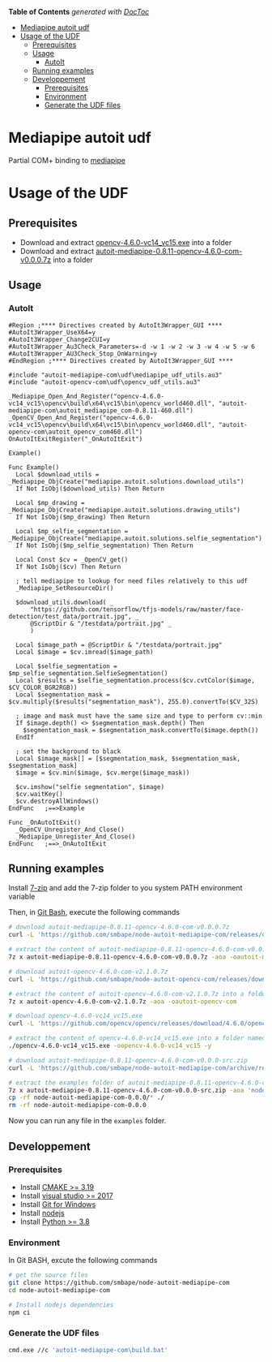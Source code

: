 <!-- START doctoc generated TOC please keep comment here to allow auto update -->
<!-- DON'T EDIT THIS SECTION, INSTEAD RE-RUN doctoc TO UPDATE -->
**Table of Contents**  *generated with [DocToc](https://github.com/thlorenz/doctoc)*

- [Mediapipe autoit udf](#mediapipe-autoit-udf)
- [Usage of the UDF](#usage-of-the-udf)
  - [Prerequisites](#prerequisites)
  - [Usage](#usage)
    - [AutoIt](#autoit)
  - [Running examples](#running-examples)
  - [Developpement](#developpement)
    - [Prerequisites](#prerequisites-1)
    - [Environment](#environment)
    - [Generate the UDF files](#generate-the-udf-files)

<!-- END doctoc generated TOC please keep comment here to allow auto update -->

# Mediapipe autoit udf

Partial COM+ binding to [mediapipe](https://google.github.io/mediapipe/)

# Usage of the UDF

## Prerequisites

  - Download and extract [opencv-4.6.0-vc14_vc15.exe](https://sourceforge.net/projects/opencvlibrary/files/4.6.0/opencv-4.6.0-vc14_vc15.exe/download) into a folder
  - Download and extract [autoit-mediapipe-0.8.11-opencv-4.6.0-com-v0.0.0.7z](https://github.com/smbape/node-autoit-mediapipe-com/releases/download/v0.0.0/autoit-mediapipe-0.8.11-opencv-4.6.0-com-v0.0.0.7z) into a folder

## Usage

### AutoIt

```autoit
#Region ;**** Directives created by AutoIt3Wrapper_GUI ****
#AutoIt3Wrapper_UseX64=y
#AutoIt3Wrapper_Change2CUI=y
#AutoIt3Wrapper_Au3Check_Parameters=-d -w 1 -w 2 -w 3 -w 4 -w 5 -w 6
#AutoIt3Wrapper_AU3Check_Stop_OnWarning=y
#EndRegion ;**** Directives created by AutoIt3Wrapper_GUI ****

#include "autoit-mediapipe-com\udf\mediapipe_udf_utils.au3"
#include "autoit-opencv-com\udf\opencv_udf_utils.au3"

_Mediapipe_Open_And_Register("opencv-4.6.0-vc14_vc15\opencv\build\x64\vc15\bin\opencv_world460.dll", "autoit-mediapipe-com\autoit_mediapipe_com-0.8.11-460.dll")
_OpenCV_Open_And_Register("opencv-4.6.0-vc14_vc15\opencv\build\x64\vc15\bin\opencv_world460.dll", "autoit-opencv-com\autoit_opencv_com460.dll")
OnAutoItExitRegister("_OnAutoItExit")

Example()

Func Example()
  Local $download_utils = _Mediapipe_ObjCreate("mediapipe.autoit.solutions.download_utils")
  If Not IsObj($download_utils) Then Return

  Local $mp_drawing = _Mediapipe_ObjCreate("mediapipe.autoit.solutions.drawing_utils")
  If Not IsObj($mp_drawing) Then Return

  Local $mp_selfie_segmentation = _Mediapipe_ObjCreate("mediapipe.autoit.solutions.selfie_segmentation")
  If Not IsObj($mp_selfie_segmentation) Then Return

  Local Const $cv = _OpenCV_get()
  If Not IsObj($cv) Then Return

  ; tell mediapipe to lookup for need files relatively to this udf
  _Mediapipe_SetResourceDir()

  $download_utils.download( _
      "https://github.com/tensorflow/tfjs-models/raw/master/face-detection/test_data/portrait.jpg", _
      @ScriptDir & "/testdata/portrait.jpg" _
      )

  Local $image_path = @ScriptDir & "/testdata/portrait.jpg"
  Local $image = $cv.imread($image_path)

  Local $selfie_segmentation = $mp_selfie_segmentation.SelfieSegmentation()
  Local $results = $selfie_segmentation.process($cv.cvtColor($image, $CV_COLOR_BGR2RGB))
  Local $segmentation_mask = $cv.multiply($results("segmentation_mask"), 255.0).convertTo($CV_32S)

  ; image and mask must have the same size and type to perform cv::min
  If $image.depth() <> $segmentation_mask.depth() Then
    $segmentation_mask = $segmentation_mask.convertTo($image.depth())
  EndIf

  ; set the background to black
  Local $image_mask[] = [$segmentation_mask, $segmentation_mask, $segmentation_mask]
  $image = $cv.min($image, $cv.merge($image_mask))

  $cv.imshow("selfie segmentation", $image)
  $cv.waitKey()
  $cv.destroyAllWindows()
EndFunc   ;==>Example

Func _OnAutoItExit()
  _OpenCV_Unregister_And_Close()
  _Mediapipe_Unregister_And_Close()
EndFunc   ;==>_OnAutoItExit
```

## Running examples

Install [7-zip](https://www.7-zip.org/download.html) and add the 7-zip folder to you system PATH environment variable

Then, in [Git Bash](https://gitforwindows.org/), execute the following commands

```sh
# download autoit-mediapipe-0.8.11-opencv-4.6.0-com-v0.0.0.7z
curl -L 'https://github.com/smbape/node-autoit-mediapipe-com/releases/download/v0.0.0/autoit-mediapipe-0.8.11-opencv-4.6.0-com-v0.0.0.7z' -o autoit-mediapipe-0.8.11-opencv-4.6.0-com-v0.0.0.7z

# extract the content of autoit-mediapipe-0.8.11-opencv-4.6.0-com-v0.0.0.7z into a folder named autoit-mediapipe-com
7z x autoit-mediapipe-0.8.11-opencv-4.6.0-com-v0.0.0.7z -aoa -oautoit-mediapipe-com

# download autoit-opencv-4.6.0-com-v2.1.0.7z
curl -L 'https://github.com/smbape/node-autoit-opencv-com/releases/download/v2.1.0/autoit-opencv-4.6.0-com-v2.1.0.7z' -o autoit-opencv-4.6.0-com-v2.1.0.7z

# extract the content of autoit-opencv-4.6.0-com-v2.1.0.7z into a folder named autoit-opencv-com
7z x autoit-opencv-4.6.0-com-v2.1.0.7z -aoa -oautoit-opencv-com

# download opencv-4.6.0-vc14_vc15.exe
curl -L 'https://github.com/opencv/opencv/releases/download/4.6.0/opencv-4.6.0-vc14_vc15.exe' -o opencv-4.6.0-vc14_vc15.exe

# extract the content of opencv-4.6.0-vc14_vc15.exe into a folder named opencv-4.6.0-vc14_vc15
./opencv-4.6.0-vc14_vc15.exe -oopencv-4.6.0-vc14_vc15 -y

# download autoit-mediapipe-0.8.11-opencv-4.6.0-com-v0.0.0-src.zip
curl -L 'https://github.com/smbape/node-autoit-mediapipe-com/archive/refs/tags/v0.0.0.zip' -o autoit-mediapipe-0.8.11-opencv-4.6.0-com-v0.0.0-src.zip

# extract the examples folder of autoit-mediapipe-0.8.11-opencv-4.6.0-com-v0.0.0-src.zip
7z x autoit-mediapipe-0.8.11-opencv-4.6.0-com-v0.0.0-src.zip -aoa 'node-autoit-mediapipe-com-0.0.0\examples'
cp -rf node-autoit-mediapipe-com-0.0.0/* ./
rm -rf node-autoit-mediapipe-com-0.0.0
```

Now you can run any file in the `examples` folder.

## Developpement

### Prerequisites

  - Install [CMAKE >= 3.19](https://cmake.org/download/)
  - Install [visual studio >= 2017](https://visualstudio.microsoft.com/vs/community/)
  - Install [Git for Windows](https://gitforwindows.org/)
  - Install [nodejs](https://nodejs.org/en/download/)
  - Install [Python >= 3.8](https://www.python.org/downloads/)

### Environment

In Git BASH, excute the following commands

```sh
# get the source files
git clone https://github.com/smbape/node-autoit-mediapipe-com
cd node-autoit-mediapipe-com

# Install nodejs dependencies
npm ci
```

### Generate the UDF files

```sh
cmd.exe //c 'autoit-mediapipe-com\build.bat'
```
